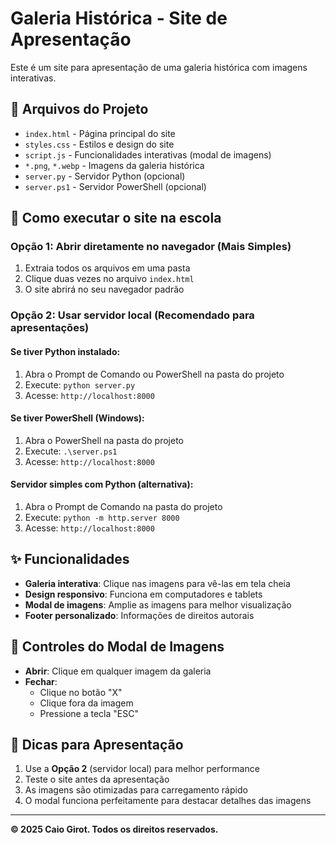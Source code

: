 # Galeria Histórica - Site de Apresentação

Este é um site para apresentação de uma galeria histórica com imagens interativas.

## 📁 Arquivos do Projeto

- `index.html` - Página principal do site
- `styles.css` - Estilos e design do site
- `script.js` - Funcionalidades interativas (modal de imagens)
- `*.png`, `*.webp` - Imagens da galeria histórica
- `server.py` - Servidor Python (opcional)
- `server.ps1` - Servidor PowerShell (opcional)

## 🚀 Como executar o site na escola

### Opção 1: Abrir diretamente no navegador (Mais Simples)
1. Extraia todos os arquivos em uma pasta
2. Clique duas vezes no arquivo `index.html`
3. O site abrirá no seu navegador padrão

### Opção 2: Usar servidor local (Recomendado para apresentações)

#### Se tiver Python instalado:
1. Abra o Prompt de Comando ou PowerShell na pasta do projeto
2. Execute: `python server.py`
3. Acesse: `http://localhost:8000`

#### Se tiver PowerShell (Windows):
1. Abra o PowerShell na pasta do projeto
2. Execute: `.\server.ps1`
3. Acesse: `http://localhost:8000`

#### Servidor simples com Python (alternativa):
1. Abra o Prompt de Comando na pasta do projeto
2. Execute: `python -m http.server 8000`
3. Acesse: `http://localhost:8000`

## ✨ Funcionalidades

- **Galeria interativa**: Clique nas imagens para vê-las em tela cheia
- **Design responsivo**: Funciona em computadores e tablets
- **Modal de imagens**: Amplie as imagens para melhor visualização
- **Footer personalizado**: Informações de direitos autorais

## 📱 Controles do Modal de Imagens

- **Abrir**: Clique em qualquer imagem da galeria
- **Fechar**: 
  - Clique no botão "X"
  - Clique fora da imagem
  - Pressione a tecla "ESC"

## 🎯 Dicas para Apresentação

1. Use a **Opção 2** (servidor local) para melhor performance
2. Teste o site antes da apresentação
3. As imagens são otimizadas para carregamento rápido
4. O modal funciona perfeitamente para destacar detalhes das imagens

---
**© 2025 Caio Girot. Todos os direitos reservados.**